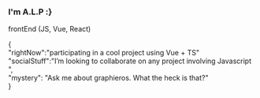 ### I'm A.L.P :}

frontEnd (JS, Vue, React)

{
  <br> 
  "rightNow":"participating in a cool project using Vue + TS"<br>
  "socialStuff":"I’m looking to collaborate on any project involving Javascript ",<br>
  "mystery": "Ask me about graphieros. What the heck is that?"
  <br>
}
